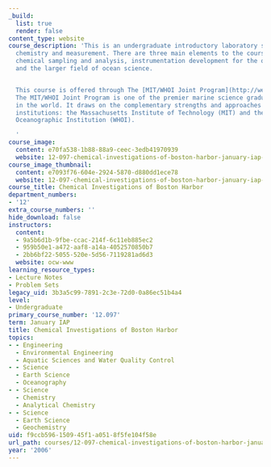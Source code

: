```yaml
---
_build:
  list: true
  render: false
content_type: website
course_description: 'This is an undergraduate introductory laboratory subject in ocean
  chemistry and measurement. There are three main elements to the course: oceanic
  chemical sampling and analysis, instrumentation development for the ocean environment,
  and the larger field of ocean science.


  This course is offered through The [MIT/WHOI Joint Program](http://web.mit.edu/mit-whoi/www/).
  The MIT/WHOI Joint Program is one of the premier marine science graduate programs
  in the world. It draws on the complementary strengths and approaches of two great
  institutions: the Massachusetts Institute of Technology (MIT) and the Woods Hole
  Oceanographic Institution (WHOI).

  '
course_image:
  content: e70fa538-1b88-88a9-ceec-3edb41970939
  website: 12-097-chemical-investigations-of-boston-harbor-january-iap-2006
course_image_thumbnail:
  content: e7093f76-604e-2924-5870-d880dd1ece78
  website: 12-097-chemical-investigations-of-boston-harbor-january-iap-2006
course_title: Chemical Investigations of Boston Harbor
department_numbers:
- '12'
extra_course_numbers: ''
hide_download: false
instructors:
  content:
  - 9a5b6d1b-9fbe-ccac-214f-6c11eb885ec2
  - 959b50e1-a472-aaf8-a14a-4052570850b7
  - 2bb6bf22-5055-520e-5d56-7119281ad6d3
  website: ocw-www
learning_resource_types:
- Lecture Notes
- Problem Sets
legacy_uid: 3b3a5c99-7891-2c3e-72d0-0a86ec51b4a4
level:
- Undergraduate
primary_course_number: '12.097'
term: January IAP
title: Chemical Investigations of Boston Harbor
topics:
- - Engineering
  - Environmental Engineering
  - Aquatic Sciences and Water Quality Control
- - Science
  - Earth Science
  - Oceanography
- - Science
  - Chemistry
  - Analytical Chemistry
- - Science
  - Earth Science
  - Geochemistry
uid: f9ccb596-1509-45f1-a051-8f5fe104f58e
url_path: courses/12-097-chemical-investigations-of-boston-harbor-january-iap-2006
year: '2006'
---
```

